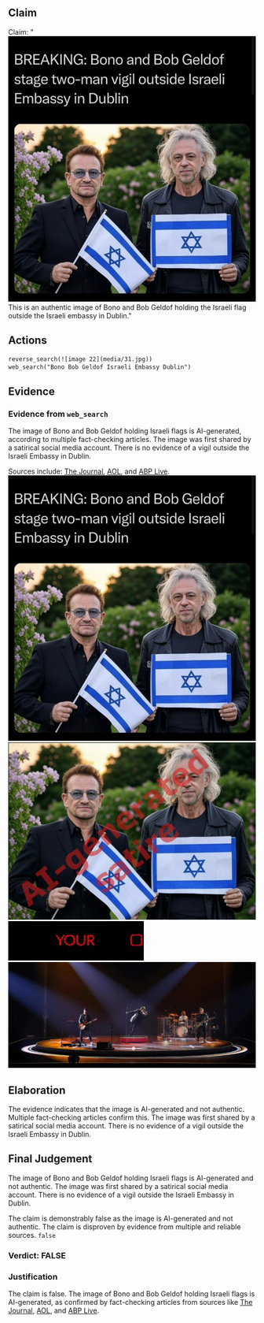 ## Claim
Claim: "![image 22](media/31.jpg) This is an authentic image of Bono and Bob Geldof holding the Israeli flag outside the Israeli embassy in Dublin."

## Actions
```
reverse_search(![image 22](media/31.jpg))
web_search("Bono Bob Geldof Israeli Embassy Dublin")
```

## Evidence
### Evidence from `web_search`
The image of Bono and Bob Geldof holding Israeli flags is AI-generated, according to multiple fact-checking articles. The image was first shared by a satirical social media account. There is no evidence of a vigil outside the Israeli Embassy in Dublin.

Sources include: [The Journal](https://www.thejournal.ie/ai-generated-photo-of-bono-and-bob-geldof-with-israeli-flags-is-it-real-6577454-Dec2024/), [AOL](https://www.aol.com/fact-check-image-bono-holding-173242187.html), and [ABP Live](https://news.abplive.com/fact-check/fact-check-irish-rockstars-bono-bob-geldof-israel-flag-ai-1739811). ![image 22](media/31.jpg) ![image 1100](media/2025-07-20_10-14-1753006459-606878.jpg) ![image 1116](media/2025-07-20_10-14-1753006467-317766.jpg) ![image 1117](media/2025-07-20_10-14-1753006467-490372.jpg)


## Elaboration
The evidence indicates that the image is AI-generated and not authentic. Multiple fact-checking articles confirm this. The image was first shared by a satirical social media account. There is no evidence of a vigil outside the Israeli Embassy in Dublin.


## Final Judgement
The image of Bono and Bob Geldof holding Israeli flags is AI-generated and not authentic. The image was first shared by a satirical social media account. There is no evidence of a vigil outside the Israeli Embassy in Dublin.

The claim is demonstrably false as the image is AI-generated and not authentic. The claim is disproven by evidence from multiple and reliable sources. `false`

### Verdict: FALSE

### Justification
The claim is false. The image of Bono and Bob Geldof holding Israeli flags is AI-generated, as confirmed by fact-checking articles from sources like [The Journal](https://www.thejournal.ie/ai-generated-photo-of-bono-and-bob-geldof-with-israeli-flags-is-it-real-6577454-Dec2024/), [AOL](https://www.aol.com/fact-check-image-bono-holding-173242187.html), and [ABP Live](https://news.abplive.com/fact-check/fact-check-irish-rockstars-bono-bob-geldof-israel-flag-ai-1739811).
